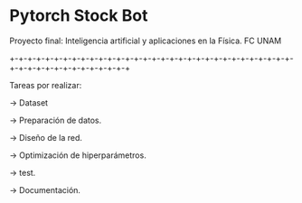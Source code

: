 # Pytorch Stock Bot
Proyecto final:  Inteligencia artificial y aplicaciones en la Física. FC UNAM

+-+-+-+-+-+-+-+-+-+-+-+-+-+-+-+-+-+-+-+-+-+-+-+-+-+-+-+-+-+-+-+-+-+-+-+-+-+-+-+-+-+-+-+-+-+

Tareas por realizar:

-> Dataset

-> Preparación de datos.

-> Diseño de la red.

-> Optimización de hiperparámetros.

-> test.

-> Documentación.
